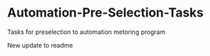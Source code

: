 # Automation-Pre-Selection-Tasks
Tasks for preselection to automation metoring program

New update to readme